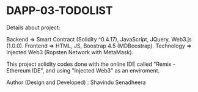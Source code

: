 # DAPP-03-TODOLIST

Details about project:

Backend => Smart Contract (Solidity ^0.4.17), JavaScript, JQuery, Web3.js (1.0.0).
Frontend => HTML, JS, Boostrap 4.5 (MDBoostrap).
Technology => Injected Web3 (Ropsten Network with MetaMask).

This project solidity codes done with the online IDE called "Remix - Ethereum IDE", and using "Injected Web3" as an enviroment.

Author (Design and Developed) : Shavindu Senadheera
